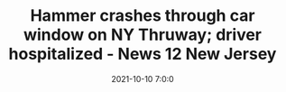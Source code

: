 ---
"title": "Hammer crashes through car window on NY Thruway; driver hospitalized - News 12 New Jersey"
"date": "2021-10-10 7:0:0"
"feed_name": "GOOGLENEWSCONSTRUCTION"
"feed_website": "https://news.google.com/search?q=construction%2Bincident&hl=en-US&gl=US&ceid=US:en"
"feed_rss": "https://news.google.com/rss/search?q=construction%2Bincident&hl=en-US&gl=US&ceid=US:en"
"link": "https://newjersey.news12.com/hammer-crashes-through-car-window-on-ny-thruway-driver-hospitalized"
"source": "{'href': 'https://newjersey.news12.com', 'title': 'News 12 New Jersey'}"
"file": "_posts/2021-1-1-0a2b415541d556616382a3cc46957321a60ab024.md"
"accident": "0"
"drilling": "0"
"dead": "0"
"injured": "0"
"arrested": "0"
"place": "unknown place"
"where": "unknown site"
"causes": "unknown"
"place_uri": "unknown place"
---